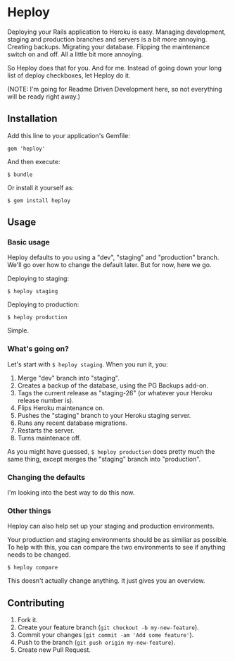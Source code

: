 # Heploy

Deploying your Rails application to Heroku is easy. Managing development, staging and production branches and servers is a bit more annoying. Creating backups. Migrating your database. Flipping the maintenance switch on and off. All a little bit more annoying.

So Heploy does that for you. And for me. Instead of going down your long list of deploy checkboxes, let Heploy do it.

(NOTE: I'm going for Readme Driven Development here, so not everything will be ready right away.)

## Installation

Add this line to your application's Gemfile:

    gem 'heploy'

And then execute:

    $ bundle

Or install it yourself as:

    $ gem install heploy

## Usage

### Basic usage

Heploy defaults to you using a "dev", "staging" and "production" branch. We'll go over how to change the default later. But for now, here we go.

Deploying to staging:

    $ heploy staging

Deploying to production:

    $ heploy production

Simple.

### What's going on?

Let's start with `$ heploy staging`. When you run it, you:

1. Merge "dev" branch into "staging".
2. Creates a backup of the database, using the PG Backups add-on.
3. Tags the current release as "staging-26" (or whatever your Heroku release number is).
4. Flips Heroku maintenance on.
5. Pushes the "staging" branch to your Heroku staging server.
6. Runs any recent database migrations.
7. Restarts the server.
8. Turns maintenace off.

As you might have guessed, `$ heploy production` does pretty much the same thing, except merges the "staging" branch into "production".

### Changing the defaults

I'm looking into the best way to do this now.

### Other things

Heploy can also help set up your staging and production environments.

Your production and staging environments should be as similiar as possible. To help with this, you can compare the two environments to see if anything needs to be changed.

    $ heploy compare

This doesn't actually change anything. It just gives you an overview.

## Contributing

1. Fork it.
2. Create your feature branch (`git checkout -b my-new-feature`).
3. Commit your changes (`git commit -am 'Add some feature'`).
4. Push to the branch (`git push origin my-new-feature`).
5. Create new Pull Request.
